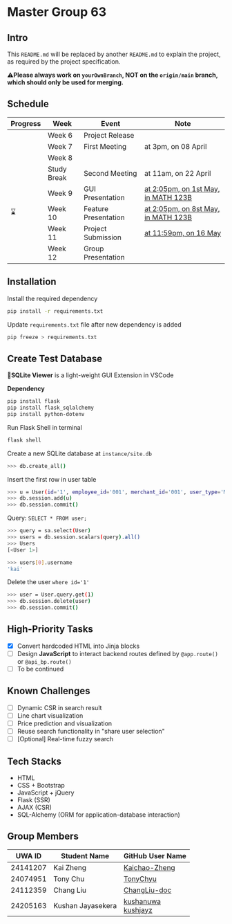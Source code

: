 # Master Group 63

## Intro

This `README.md` will be replaced by another `README.md` to explain the project, as required by the project specification.

⚠️**Please always work on `yourOwnBranch`, NOT on the `origin/main` branch, which should only be used for merging.**

## Schedule

| Progress | Week        | Event                | Note                                                         |
| -------- | ----------- | -------------------- | ------------------------------------------------------------ |
|          | Week 6      | Project Release      |                                                              |
|          | Week 7      | First Meeting        | at 3pm, on 08 April                                          |
|          | Week 8      |                      |                                                              |
|          | Study Break | Second Meeting       | at 11am, on 22 April                                         |
|          | Week 9      | GUI Presentation     | [at 2:05pm, on 1st May, in MATH 123B](https://uniwa-my.sharepoint.com/:x:/g/personal/00112652_uwa_edu_au/EQXmSIthQ1FMjJQ1KADV7tUBN0DVQKh_OwTA4efE24TfrQ?e=vjnEQB) |
| ⌛        | Week 10     | Feature Presentation | [at 2:05pm, on 8st May, in MATH 123B](https://uniwa-my.sharepoint.com/:x:/g/personal/00112652_uwa_edu_au/EQXmSIthQ1FMjJQ1KADV7tUBN0DVQKh_OwTA4efE24TfrQ?e=vjnEQB) |
|          | Week 11     | Project Submission   | [at 11:59pm, on 16 May](https://lms.uwa.edu.au/webapps/blackboard/content/listContent.jsp?course_id=_101669_1&content_id=_4251653_1&mode=reset) |
|          | Week 12     | Group Presentation   |                                                              |

## Installation
Install the required dependency

```bash
pip install -r requirements.txt
```

Update `requirements.txt` file after new dependency is added

```bash
pip freeze > requirements.txt
```

## Create Test Database

💬**SQLite Viewer** is a light-weight GUI Extension in VSCode

**Dependency**

```bash
pip install flask
pip install flask_sqlalchemy
pip install python-dotenv
```

Run Flask Shell in terminal

```bash
flask shell
```

Create a new SQLite database at `instance/site.db`

```bash
>>> db.create_all()
```

Insert the first row in user table

```bash
>>> u = User(id='1', employee_id='001', merchant_id='001', user_type='Merchant', username='kai', email='CITS5505@student.uwa', password_hash='asdfghjkl')
>>> db.session.add(u)
>>> db.session.commit()
```

Query: `SELECT * FROM user;`

```bash
>>> query = sa.select(User)
>>> users = db.session.scalars(query).all()
>>> Users
[<User 1>]
```

```bash
>>> users[0].username
'kai'
```

Delete the user `where id='1'`

```bash
>>> user = User.query.get(1)
>>> db.session.delete(user)
>>> db.session.commit()
```

## High-Priority Tasks

- [x] Convert hardcoded HTML into Jinja blocks
- [ ] Design **JavaScript** to interact backend routes defined by `@app.route()` or `@api_bp.route()`
- [ ] To be continued

## Known Challenges

- [ ] Dynamic CSR in search result
- [ ] Line chart visualization
- [ ] Price prediction and visualization
- [ ] Reuse search functionality in "share user selection"
- [ ] [Optional] Real-time fuzzy search

## Tech Stacks

* HTML
* CSS + Bootstrap
* JavaScript + jQuery
* Flask (SSR)
* AJAX (CSR)
* SQL-Alchemy (ORM for application-database interaction)

## Group Members

| UWA ID   | Student Name      | GitHub User Name                                             |
| -------- | ----------------- | ------------------------------------------------------------ |
| 24141207 | Kai Zheng         | [Kaichao-Zheng](https://github.com/Kaichao-Zheng)            |
| 24074951 | Tony Chu          | [TonyChyu](https://github.com/TonyChyu)                      |
| 24112359 | Chang Liu         | [ChangLiu-doc](https://github.com/ChangLiu-doc)              |
| 24205163 | Kushan Jayasekera | [kushanuwa](https://github.com/kushanuwa)<br />[kushjayz](https://github.com/kushjayz) |
